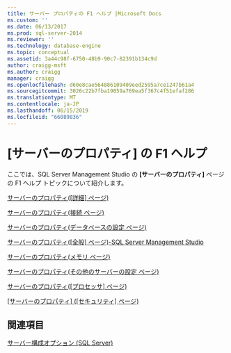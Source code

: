 ```yaml
---
title: サーバー プロパティの F1 ヘルプ |Microsoft Docs
ms.custom: ''
ms.date: 06/13/2017
ms.prod: sql-server-2014
ms.reviewer: ''
ms.technology: database-engine
ms.topic: conceptual
ms.assetid: 3a44c98f-6750-48b9-90c7-82391b134c9d
author: craigg-msft
ms.author: craigg
manager: craigg
ms.openlocfilehash: d60e8cae564886109409eed2595a7ce1247b61a4
ms.sourcegitcommit: 3026c22b7fba19059a769ea5f367c4f51efaf286
ms.translationtype: MT
ms.contentlocale: ja-JP
ms.lasthandoff: 06/15/2019
ms.locfileid: "66089836"
---
```

# <a name="server-properties-f1-help"></a>[サーバーのプロパティ] の F1 ヘルプ
  ここでは、SQL Server Management Studio の **[サーバーのプロパティ]** ページの F1 ヘルプ トピックについて紹介します。  
  
 [サーバーのプロパティ&#40;[詳細] ページ&#41;](configure-windows/server-properties-advanced-page.md)  
  
 [サーバーのプロパティ&#40;接続 ページ&#41;](configure-windows/server-properties-connections-page.md)  
  
 [サーバーのプロパティ&#40;データベースの設定 ページ&#41;](configure-windows/server-properties-database-settings-page.md)  
  
 [サーバーのプロパティ&#40;[全般] ページ&#41;-SQL Server Management Studio](../reporting-services/tools/report-server-properties-general-page.md)  
  
 [サーバーのプロパティ&#40;メモリ ページ&#41;](configure-windows/server-properties-memory-page.md)  
  
 [サーバーのプロパティ&#40;その他のサーバーの設定 ページ&#41;](configure-windows/server-properties-misc-server-settings-page.md)  
  
 [サーバーのプロパティ&#40;[プロセッサ] ページ&#41;](configure-windows/server-properties-processors-page.md)  
  
 [[サーバーのプロパティ] &#40;[セキュリティ] ページ&#41;](configure-windows/server-properties-security-page.md)  
  
## <a name="see-also"></a>関連項目  
 [サーバー構成オプション &#40;SQL Server&#41;](configure-windows/server-configuration-options-sql-server.md)  
  
  
